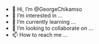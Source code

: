 - 👋 Hi, I’m @GeorgeChikamso
- 👀 I’m interested in ...
- 🌱 I’m currently learning ...
- 💞️ I’m looking to collaborate on ...
- 📫 How to reach me ...

<!---
GeorgeChikamso/GeorgeChikamso is a ✨ special ✨ repository because its `README.md` (this file) appears on your GitHub profile.
You can click the Preview link to take a look at your changes.
--->
